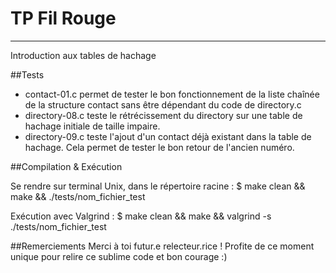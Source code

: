 # TP Fil Rouge
***
Introduction aux tables de hachage

##Tests
* contact-01.c permet de tester le bon fonctionnement de la liste chaînée de la structure contact sans être dépendant du code de directory.c
* directory-08.c teste le rétrécissement du directory sur une table de hachage initiale de taille impaire.
* directory-09.c teste l'ajout d'un contact déjà existant dans la table de hachage. Cela permet de tester le bon retour de l'ancien numéro.

##Compilation & Exécution

Se rendre sur terminal Unix, dans le répertoire racine :
$ make clean && make && ./tests/nom_fichier_test

Exécution avec Valgrind :
$ make clean && make && valgrind -s ./tests/nom_fichier_test

##Remerciements
Merci à toi futur.e relecteur.rice !
Profite de ce moment unique pour relire ce sublime code et bon courage :)